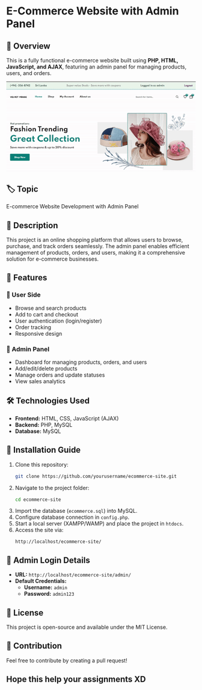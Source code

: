 # E-Commerce Website with Admin Panel

## 📌 Overview
This is a fully functional e-commerce website built using **PHP, HTML, JavaScript, and AJAX**, featuring an admin panel for managing products, users, and orders.


![Demo](image/demo.gif)


## 🏷️ Topic
E-commerce Website Development with Admin Panel

## 📝 Description
This project is an online shopping platform that allows users to browse, purchase, and track orders seamlessly. The admin panel enables efficient management of products, orders, and users, making it a comprehensive solution for e-commerce businesses.

## 🚀 Features
### 🛒 User Side
- Browse and search products
- Add to cart and checkout
- User authentication (login/register)
- Order tracking
- Responsive design

### 🔧 Admin Panel
- Dashboard for managing products, orders, and users
- Add/edit/delete products
- Manage orders and update statuses
- View sales analytics

## 🛠️ Technologies Used
- **Frontend:** HTML, CSS, JavaScript (AJAX)
- **Backend:** PHP, MySQL
- **Database:** MySQL

## 📂 Installation Guide
1. Clone this repository:
   ```sh
   git clone https://github.com/yourusername/ecommerce-site.git
   ```
2. Navigate to the project folder:
   ```sh
   cd ecommerce-site
   ```
3. Import the database (`ecommerce.sql`) into MySQL.
4. Configure database connection in `config.php`.
5. Start a local server (XAMPP/WAMP) and place the project in `htdocs`.
6. Access the site via:
   ```
   http://localhost/ecommerce-site/
   ```

## 🔑 Admin Login Details
- **URL:** `http://localhost/ecommerce-site/admin/`
- **Default Credentials:**
  - **Username:** `admin`
  - **Password:** `admin123`

## 📜 License
This project is open-source and available under the MIT License.

## 🤝 Contribution
Feel free to contribute by creating a pull request!

## Hope this help your assignments XD
